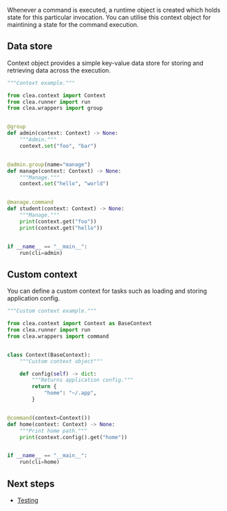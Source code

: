 Whenever a command is executed, a runtime object is created which holds state for this particular invocation. You can utilise this context object for maintining a state for the command execution.

## Data store

Context object provides a simple key-value data store for storing and retrieving data across the execution.

<!-- {"file": "examples/context.py", "type": "example"} -->
```python
"""Context example."""

from clea.context import Context
from clea.runner import run
from clea.wrappers import group


@group
def admin(context: Context) -> None:
    """Admin."""
    context.set("foo", "bar")


@admin.group(name="manage")
def manage(context: Context) -> None:
    """Manage."""
    context.set("hello", "world")


@manage.command
def student(context: Context) -> None:
    """Manage."""
    print(context.get("foo"))
    print(context.get("hello"))


if __name__ == "__main__":
    run(cli=admin)
```

## Custom context

You can define a custom context for tasks such as loading and storing application config.

<!-- {"file": "examples/custom_context.py", "type": "example"} -->
```python
"""Custom context example."""

from clea.context import Context as BaseContext
from clea.runner import run
from clea.wrappers import command


class Context(BaseContext):
    """Custom context object"""

    def config(self) -> dict:
        """Returns application config."""
        return {
            "home": "~/.app",
        }


@command(context=Context())
def home(context: Context) -> None:
    """Print home path."""
    print(context.config().get("home"))


if __name__ == "__main__":
    run(cli=home)
```

## Next steps 

- [Testing](/clea/testing)
